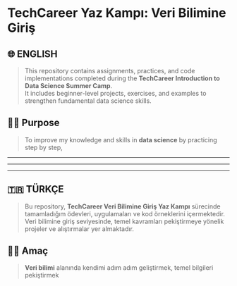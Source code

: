 # TechCareer Yaz Kampı: Veri Bilimine Giriş  

## 🌐 ENGLISH

> This repository contains assignments, practices, and code implementations completed during the **TechCareer Introduction to Data Science Summer Camp**.  
> It includes beginner-level projects, exercises, and examples to strengthen fundamental data science skills.

## 👨‍💻 Purpose

> To improve my knowledge and skills in **data science** by practicing step by step,  


---
---
---


## 🇹🇷 TÜRKÇE

> Bu repository, **TechCareer Veri Bilimine Giriş Yaz Kampı** sürecinde tamamladığım ödevleri, uygulamaları ve kod örneklerini içermektedir.  
> Veri bilimine giriş seviyesinde, temel kavramları pekiştirmeye yönelik projeler ve alıştırmalar yer almaktadır.  

## 👨‍💻 Amaç

> **Veri bilimi** alanında kendimi adım adım geliştirmek, temel bilgileri pekiştirmek
